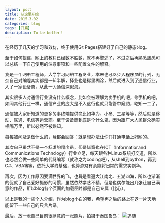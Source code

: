 ```yaml
---
layout: post
title: 从这里开始
date: 2015-3-02
categories: blog
tags: [开篇]
description: To be better！
---
```


在经历了几天的学习和效仿，终于使用Git Pages搭建好了自己的静态blog。

至于如何搭建，网上的教程已经数不胜数，就不再赘述了，不过之后再熟悉熟悉可以总结一下自己使用的注意事项和一些配置文件的解释。

我是一个网络工程师，大学学习网络工程专业，本来也可以步入程序员的行列，无奈自己对编程其实都是一知半解，择业也是稀里糊涂，然后就进入到了通信行业，入了一家设备商，从此一入通信深似海。

其实很多人对通信行业没有什么概念，比如会被理解为卖手机的吧，修手机的吧，如同其他行业一样，通信产业的庞大是不入这行也就只能管中窥豹，略知一二了。

通信被大家所知道的更多的事终端提供商比如华为、小米、三星等等，然后就是移动、联通、电信等运营商。至于设备商到底是个什么鬼，因为跟广大人民群众确实相隔万里，所以必然不被熟知。

每每被问及是做什么的，我都会回答：就是想办法让你们打通电话上好网的。

其次自己虽然不是一个标准的程序员，但是毕竟也在ICT（Informationand Communications Technology）行业立足，每天跟各种Linux系统打交道，所以也必然会做一些简单的代码编写（就称之为coding吧），从shell到python，再到C#、VBA等等，依托大学的基础，也算游刃有余能将日常的需求实例华。

再次，因为工作原因要满世界的飞，也算是看遍大江南北、五湖四海，所以也渐渐的促就了自己爱好摄影的习惯，虽然依然学艺不精，但是也偶尔能出几张让自己满意的作品，所以blog各个页面的加载图片都是自己专属（比心）。

以上是我的一些个人介绍，作为blog小白的我，希望再之后的路上在这一片天地能留下一些自己的只言片语。

最后，放一张自己目前很满意的一张照片，拍摄于泰国象岛：
![追随](http://imglf1.nosdn.127.net/img/d1lUUXJDdTYyTEVqbmlNQnlFMHRiL0ZpTmoxeU9mUGwwcWRpS0U3Mml1UWYzM2lzU2lqV1d3PT0.jpg?imageView&thumbnail=1680x0&quality=96&stripmeta=0&type=jpg)













